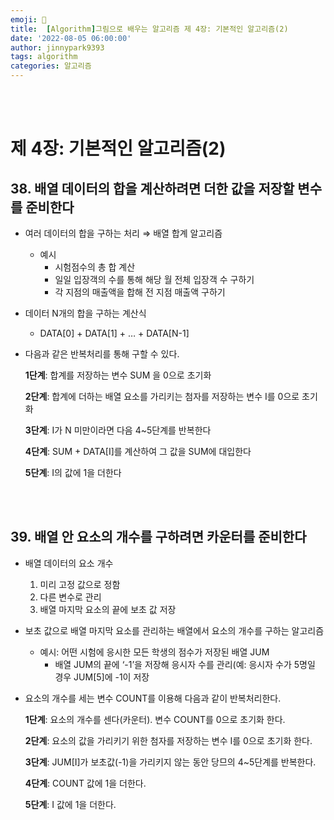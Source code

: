 ```yaml
---
emoji: 🤖
title:  [Algorithm]그림으로 배우는 알고리즘 제 4장: 기본적인 알고리즘(2)
date: '2022-08-05 06:00:00'
author: jinnypark9393
tags: algorithm
categories: 알고리즘
---
```


<br/><br/>

# 제 4장: 기본적인 알고리즘(2)

## 38. 배열 데이터의 합을 계산하려면 더한 값을 저장할 변수를 준비한다

- 여러 데이터의 합을 구하는 처리 ⇒ 배열 합계 알고리즘
    - 예시
        - 시험점수의 총 합 계산
        - 일일 입장객의 수를 통해 해당 월 전체 입장객 수 구하기
        - 각 지점의 매출액을 합해 전 지점 매출액 구하기
- 데이터 N개의 합을 구하는 계산식
    - DATA[0] + DATA[1] + … + DATA[N-1]
- 다음과 같은 반복처리를 통해 구할 수 있다.
    
    **1단계**: 합계를 저장하는 변수 SUM 을 0으로 초기화
    
    **2단계**: 합계에 더하는 배열 요소를 가리키는 첨자를 저장하는 변수 I를 0으로 초기화
    
    **3단계**: I가 N 미만이라면 다음 4~5단계를 반복한다 
    
    **4단계**: SUM + DATA[I]를 계산하여 그 값을 SUM에 대입한다
    
    **5단계**: I의 값에 1을 더한다
    
<br/><br/>

## 39. 배열 안 요소의 개수를 구하려면 카운터를 준비한다

- 배열 데이터의 요소 개수
    1. 미리 고정 값으로 정함
    2. 다른 변수로 관리
    3. 배열 마지막 요소의 끝에 보초 값 저장
- 보초 값으로 배열 마지막 요소를 관리하는 배열에서 요소의 개수를 구하는 알고리즘
    - 예시: 어떤 시험에 응시한 모든 학생의 점수가 저장된 배열 JUM
        - 배열 JUM의 끝에 ‘-1’을 저장해 응시자 수를 관리(예: 응시자 수가 5명일 경우 JUM[5]에 -1이 저장
- 요소의 개수를 세는 변수 COUNT를 이용해 다음과 같이 반복처리한다.
    
    **1단계**: 요소의 개수를 센다(카운터). 변수 COUNT를 0으로 초기화 한다.
    
    **2단계**: 요소의 값을 가리키기 위한 첨자를 저장하는 변수 I를 0으로 초기화 한다.
    
    **3단계**: JUM[I]가 보초값(-1)을 가리키지 않는 동안 당므의 4~5단계를 반복한다.
    
    **4단계**: COUNT 값에 1을 더한다.
    
    **5단계**: I 값에 1을 더한다.

<br/><br/>